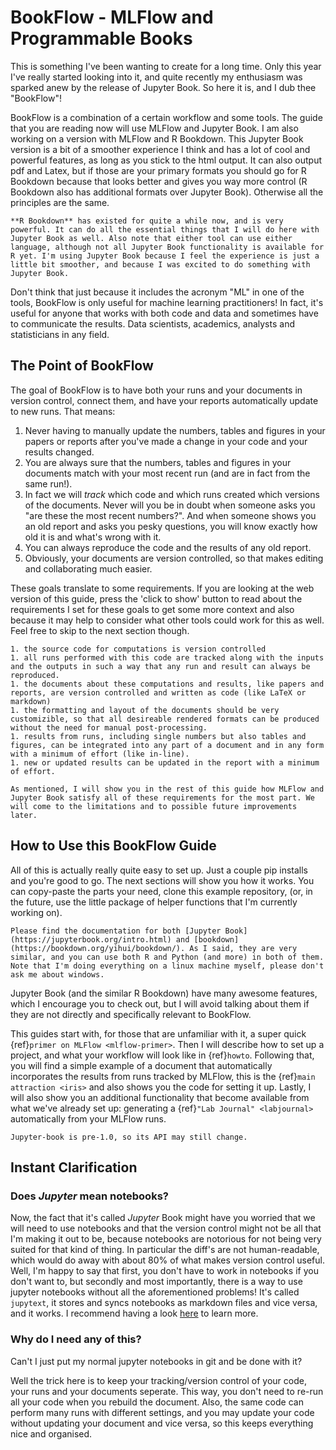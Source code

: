 # BookFlow - MLFlow and Programmable Books

This is something I've been wanting to create for a long time. Only this year I've really started looking into it, and quite recently my enthusiasm was sparked anew by the release of Jupyter Book. So here it is, and I dub thee "BookFlow"!

BookFlow is a combination of a certain workflow and some tools. The guide that you are reading now will use MLFlow and Jupyter Book. I am also working on a version with MLFlow and R Bookdown. This Jupyter Book version is a bit of a smoother experience I think and has a lot of cool and powerful features, as long as you stick to the html output. It can also output pdf and Latex, but if those are your primary formats you should go for R Bookdown because that looks better and gives you way more control (R Bookdown also has additional formats over Jupyter Book). Otherwise all the principles are the same. 

```{margin}
**R Bookdown** has existed for quite a while now, and is very powerful. It can do all the essential things that I will do here with Jupyter Book as well. Also note that either tool can use either language, although not all Jupyter Book functionality is available for R yet. I'm using Jupyter Book because I feel the experience is just a little bit smoother, and because I was excited to do something with Jupyter Book.
```

Don't think that just because it includes the acronym "ML" in one of the tools, BookFlow is only useful for machine learning practitioners! In fact, it's useful for anyone that works with both code and data and sometimes have to communicate the results. Data scientists, academics, analysts and statisticians in any field.  

## The Point of BookFlow

The goal of BookFlow is to have both your runs and your documents in version control, connect them, and have your reports automatically update to new runs. That means:

1. Never having to manually update the numbers, tables and figures in your papers or reports after you've made a change in your code and your results changed. 
1. You are always sure that the numbers, tables and figures in your documents match with your most recent run (and are in fact from the same run!).
1. In fact we will _track_ which code and which runs created which versions of the documents. Never will you be in doubt when someone asks you "are these the most recent numbers?". And when someone shows you an old report and asks you pesky questions, you will know exactly how old it is and what's wrong with it.
1. You can always reproduce the code and the results of any old report.
1. Obviously, your documents are version controlled, so that makes editing and collaborating much easier.

These goals translate to some requirements. If you are looking at the web version of this guide, press the 'click to show' button to read about the requirements I set for these goals to get some more context and also because it may help to consider what other tools could work for this as well. Feel free to skip to the next section though.

```{toggle} Click to show my requirements
1. the source code for computations is version controlled
1. all runs performed with this code are tracked along with the inputs and the outputs in such a way that any run and result can always be reproduced. 
1. the documents about these computations and results, like papers and reports, are version controlled and written as code (like LaTeX or markdown)
1. the formatting and layout of the documents should be very customizible, so that all desireable rendered formats can be produced without the need for manual post-processing.
1. results from runs, including single numbers but also tables and figures, can be integrated into any part of a document and in any form with a minimum of effort (like in-line).
1. new or updated results can be updated in the report with a minimum of effort.

As mentioned, I will show you in the rest of this guide how MLFlow and Jupyter Book satisfy all of these requirements for the most part. We will come to the limitations and to possible future improvements later.
```

## How to Use this BookFlow Guide
All of this is actually really quite easy to set up. Just a couple pip installs and you're good to go. The next sections will show you how it works. You can copy-paste the parts your need, clone this example repository, (or, in the future, use the little package of helper functions that I'm currently working on). 

```{margin}
Please find the documentation for both [Jupyter Book](https://jupyterbook.org/intro.html) and [bookdown](https://bookdown.org/yihui/bookdown/). As I said, they are very similar, and you can use both R and Python (and more) in both of them. Note that I'm doing everything on a linux machine myself, please don't ask me about windows.
```   

Jupyter Book (and the similar R Bookdown) have many awesome features, which I encourage you to check out, but I will avoid talking about them if they are not directly and specifically relevant to BookFlow. 

This guides start with, for those that are unfamiliar with it, a super quick {ref}`primer on MLFlow <mlflow-primer>`. Then I will describe how to set up a project, and what your workflow will look like in {ref}`howto`. Following that, you will find a simple example of a document that automatically incorporates the results from runs tracked by MLFlow, this is the {ref}`main attraction <iris>` and also shows you the code for setting it up. Lastly, I will also show you an additional functionality that become available from what we've already set up: generating a {ref}`"Lab Journal" <labjournal>` automatically from your MLFlow runs.

```{warning}
Jupyter-book is pre-1.0, so its API may still change.
```

## Instant Clarification
### Does _Jupyter_ mean notebooks?

Now, the fact that it's called _Jupyter_ Book might have you worried that we will need to use notebooks and that the version control might not be all that I'm making it out to be, because notebooks are notorious for not being very suited for that kind of thing. In particular the diff's are not human-readable, which would do away with about 80% of what makes version control useful. Well, I'm happy to say that first, you don't have to work in notebooks if you don't want to, but secondly and most importantly, there is a way to use jupyter notebooks without all the aforementioned problems! It's called `jupytext`, it stores and syncs notebooks as markdown files and vice versa, and it works. I recommend having a look [here](https://jupyterbook.org/content-types/myst-notebooks.html) to learn more.



### Why do I need any of this? 

Can't I just put my normal jupyter notebooks in git and be done with it?

Well the trick here is to keep your tracking/version control of your code, your runs and your documents seperate. This way, you don't need to re-run all your code when you rebuild the document. Also, the same code can perform many runs with different settings, and you may update your code without updating your document and vice versa, so this keeps everything nice and organised.


